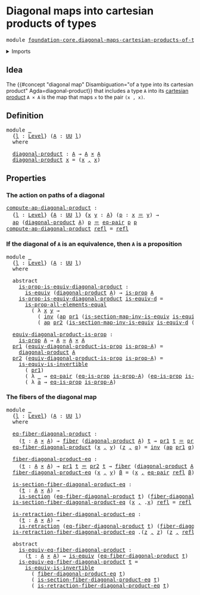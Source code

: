 # Diagonal maps into cartesian products of types

<pre class="Agda"><a id="59" class="Keyword">module</a> <a id="66" href="foundation-core.diagonal-maps-cartesian-products-of-types.html" class="Module">foundation-core.diagonal-maps-cartesian-products-of-types</a> <a id="124" class="Keyword">where</a>
</pre>
<details><summary>Imports</summary>

<pre class="Agda"><a id="180" class="Keyword">open</a> <a id="185" class="Keyword">import</a> <a id="192" href="foundation.action-on-identifications-functions.html" class="Module">foundation.action-on-identifications-functions</a>
<a id="239" class="Keyword">open</a> <a id="244" class="Keyword">import</a> <a id="251" href="foundation.dependent-pair-types.html" class="Module">foundation.dependent-pair-types</a>
<a id="283" class="Keyword">open</a> <a id="288" class="Keyword">import</a> <a id="295" href="foundation.equality-cartesian-product-types.html" class="Module">foundation.equality-cartesian-product-types</a>
<a id="339" class="Keyword">open</a> <a id="344" class="Keyword">import</a> <a id="351" href="foundation.universe-levels.html" class="Module">foundation.universe-levels</a>

<a id="379" class="Keyword">open</a> <a id="384" class="Keyword">import</a> <a id="391" href="foundation-core.cartesian-product-types.html" class="Module">foundation-core.cartesian-product-types</a>
<a id="431" class="Keyword">open</a> <a id="436" class="Keyword">import</a> <a id="443" href="foundation-core.equivalences.html" class="Module">foundation-core.equivalences</a>
<a id="472" class="Keyword">open</a> <a id="477" class="Keyword">import</a> <a id="484" href="foundation-core.fibers-of-maps.html" class="Module">foundation-core.fibers-of-maps</a>
<a id="515" class="Keyword">open</a> <a id="520" class="Keyword">import</a> <a id="527" href="foundation-core.function-types.html" class="Module">foundation-core.function-types</a>
<a id="558" class="Keyword">open</a> <a id="563" class="Keyword">import</a> <a id="570" href="foundation-core.homotopies.html" class="Module">foundation-core.homotopies</a>
<a id="597" class="Keyword">open</a> <a id="602" class="Keyword">import</a> <a id="609" href="foundation-core.identity-types.html" class="Module">foundation-core.identity-types</a>
<a id="640" class="Keyword">open</a> <a id="645" class="Keyword">import</a> <a id="652" href="foundation-core.propositions.html" class="Module">foundation-core.propositions</a>
<a id="681" class="Keyword">open</a> <a id="686" class="Keyword">import</a> <a id="693" href="foundation-core.retractions.html" class="Module">foundation-core.retractions</a>
<a id="721" class="Keyword">open</a> <a id="726" class="Keyword">import</a> <a id="733" href="foundation-core.sections.html" class="Module">foundation-core.sections</a>
</pre>
</details>

## Idea

The
{{#concept "diagonal map" Disambiguation="of a type into its cartesian product" Agda=diagonal-product}}
that includes a type `A` into its
[cartesian product](foundation-core.cartesian-product-types.md) `A × A` is the
map that maps `x` to the pair `(x , x)`.

## Definition

<pre class="Agda"><a id="1070" class="Keyword">module</a> <a id="1077" href="foundation-core.diagonal-maps-cartesian-products-of-types.html#1077" class="Module">_</a>
  <a id="1081" class="Symbol">{</a><a id="1082" href="foundation-core.diagonal-maps-cartesian-products-of-types.html#1082" class="Bound">l</a> <a id="1084" class="Symbol">:</a> <a id="1086" href="Agda.Primitive.html#742" class="Postulate">Level</a><a id="1091" class="Symbol">}</a> <a id="1093" class="Symbol">(</a><a id="1094" href="foundation-core.diagonal-maps-cartesian-products-of-types.html#1094" class="Bound">A</a> <a id="1096" class="Symbol">:</a> <a id="1098" href="Agda.Primitive.html#388" class="Primitive">UU</a> <a id="1101" href="foundation-core.diagonal-maps-cartesian-products-of-types.html#1082" class="Bound">l</a><a id="1102" class="Symbol">)</a>
  <a id="1106" class="Keyword">where</a>

  <a id="1115" href="foundation-core.diagonal-maps-cartesian-products-of-types.html#1115" class="Function">diagonal-product</a> <a id="1132" class="Symbol">:</a> <a id="1134" href="foundation-core.diagonal-maps-cartesian-products-of-types.html#1094" class="Bound">A</a> <a id="1136" class="Symbol">→</a> <a id="1138" href="foundation-core.diagonal-maps-cartesian-products-of-types.html#1094" class="Bound">A</a> <a id="1140" href="foundation-core.cartesian-product-types.html#585" class="Function Operator">×</a> <a id="1142" href="foundation-core.diagonal-maps-cartesian-products-of-types.html#1094" class="Bound">A</a>
  <a id="1146" href="foundation-core.diagonal-maps-cartesian-products-of-types.html#1115" class="Function">diagonal-product</a> <a id="1163" href="foundation-core.diagonal-maps-cartesian-products-of-types.html#1163" class="Bound">x</a> <a id="1165" class="Symbol">=</a> <a id="1167" class="Symbol">(</a><a id="1168" href="foundation-core.diagonal-maps-cartesian-products-of-types.html#1163" class="Bound">x</a> <a id="1170" href="foundation.dependent-pair-types.html#787" class="InductiveConstructor Operator">,</a> <a id="1172" href="foundation-core.diagonal-maps-cartesian-products-of-types.html#1163" class="Bound">x</a><a id="1173" class="Symbol">)</a>
</pre>
## Properties

### The action on paths of a diagonal

<pre class="Agda"><a id="compute-ap-diagonal-product"></a><a id="1242" href="foundation-core.diagonal-maps-cartesian-products-of-types.html#1242" class="Function">compute-ap-diagonal-product</a> <a id="1270" class="Symbol">:</a>
  <a id="1274" class="Symbol">{</a><a id="1275" href="foundation-core.diagonal-maps-cartesian-products-of-types.html#1275" class="Bound">l</a> <a id="1277" class="Symbol">:</a> <a id="1279" href="Agda.Primitive.html#742" class="Postulate">Level</a><a id="1284" class="Symbol">}</a> <a id="1286" class="Symbol">{</a><a id="1287" href="foundation-core.diagonal-maps-cartesian-products-of-types.html#1287" class="Bound">A</a> <a id="1289" class="Symbol">:</a> <a id="1291" href="Agda.Primitive.html#388" class="Primitive">UU</a> <a id="1294" href="foundation-core.diagonal-maps-cartesian-products-of-types.html#1275" class="Bound">l</a><a id="1295" class="Symbol">}</a> <a id="1297" class="Symbol">{</a><a id="1298" href="foundation-core.diagonal-maps-cartesian-products-of-types.html#1298" class="Bound">x</a> <a id="1300" href="foundation-core.diagonal-maps-cartesian-products-of-types.html#1300" class="Bound">y</a> <a id="1302" class="Symbol">:</a> <a id="1304" href="foundation-core.diagonal-maps-cartesian-products-of-types.html#1287" class="Bound">A</a><a id="1305" class="Symbol">}</a> <a id="1307" class="Symbol">(</a><a id="1308" href="foundation-core.diagonal-maps-cartesian-products-of-types.html#1308" class="Bound">p</a> <a id="1310" class="Symbol">:</a> <a id="1312" href="foundation-core.diagonal-maps-cartesian-products-of-types.html#1298" class="Bound">x</a> <a id="1314" href="foundation-core.identity-types.html#2713" class="Function Operator">＝</a> <a id="1316" href="foundation-core.diagonal-maps-cartesian-products-of-types.html#1300" class="Bound">y</a><a id="1317" class="Symbol">)</a> <a id="1319" class="Symbol">→</a>
  <a id="1323" href="foundation.action-on-identifications-functions.html#730" class="Function">ap</a> <a id="1326" class="Symbol">(</a><a id="1327" href="foundation-core.diagonal-maps-cartesian-products-of-types.html#1115" class="Function">diagonal-product</a> <a id="1344" href="foundation-core.diagonal-maps-cartesian-products-of-types.html#1287" class="Bound">A</a><a id="1345" class="Symbol">)</a> <a id="1347" href="foundation-core.diagonal-maps-cartesian-products-of-types.html#1308" class="Bound">p</a> <a id="1349" href="foundation-core.identity-types.html#2713" class="Function Operator">＝</a> <a id="1351" href="foundation.equality-cartesian-product-types.html#1288" class="Function">eq-pair</a> <a id="1359" href="foundation-core.diagonal-maps-cartesian-products-of-types.html#1308" class="Bound">p</a> <a id="1361" href="foundation-core.diagonal-maps-cartesian-products-of-types.html#1308" class="Bound">p</a>
<a id="1363" href="foundation-core.diagonal-maps-cartesian-products-of-types.html#1242" class="Function">compute-ap-diagonal-product</a> <a id="1391" href="foundation-core.identity-types.html#2682" class="InductiveConstructor">refl</a> <a id="1396" class="Symbol">=</a> <a id="1398" href="foundation-core.identity-types.html#2682" class="InductiveConstructor">refl</a>
</pre>
### If the diagonal of `A` is an equivalence, then `A` is a proposition

<pre class="Agda"><a id="1489" class="Keyword">module</a> <a id="1496" href="foundation-core.diagonal-maps-cartesian-products-of-types.html#1496" class="Module">_</a>
  <a id="1500" class="Symbol">{</a><a id="1501" href="foundation-core.diagonal-maps-cartesian-products-of-types.html#1501" class="Bound">l</a> <a id="1503" class="Symbol">:</a> <a id="1505" href="Agda.Primitive.html#742" class="Postulate">Level</a><a id="1510" class="Symbol">}</a> <a id="1512" class="Symbol">(</a><a id="1513" href="foundation-core.diagonal-maps-cartesian-products-of-types.html#1513" class="Bound">A</a> <a id="1515" class="Symbol">:</a> <a id="1517" href="Agda.Primitive.html#388" class="Primitive">UU</a> <a id="1520" href="foundation-core.diagonal-maps-cartesian-products-of-types.html#1501" class="Bound">l</a><a id="1521" class="Symbol">)</a>
  <a id="1525" class="Keyword">where</a>

  <a id="1534" class="Keyword">abstract</a>
    <a id="1547" href="foundation-core.diagonal-maps-cartesian-products-of-types.html#1547" class="Function">is-prop-is-equiv-diagonal-product</a> <a id="1581" class="Symbol">:</a>
      <a id="1589" href="foundation-core.equivalences.html#1532" class="Function">is-equiv</a> <a id="1598" class="Symbol">(</a><a id="1599" href="foundation-core.diagonal-maps-cartesian-products-of-types.html#1115" class="Function">diagonal-product</a> <a id="1616" href="foundation-core.diagonal-maps-cartesian-products-of-types.html#1513" class="Bound">A</a><a id="1617" class="Symbol">)</a> <a id="1619" class="Symbol">→</a> <a id="1621" href="foundation-core.propositions.html#1029" class="Function">is-prop</a> <a id="1629" href="foundation-core.diagonal-maps-cartesian-products-of-types.html#1513" class="Bound">A</a>
    <a id="1635" href="foundation-core.diagonal-maps-cartesian-products-of-types.html#1547" class="Function">is-prop-is-equiv-diagonal-product</a> <a id="1669" href="foundation-core.diagonal-maps-cartesian-products-of-types.html#1669" class="Bound">is-equiv-d</a> <a id="1680" class="Symbol">=</a>
      <a id="1688" href="foundation-core.propositions.html#2210" class="Function">is-prop-all-elements-equal</a>
        <a id="1723" class="Symbol">(</a> <a id="1725" class="Symbol">λ</a> <a id="1727" href="foundation-core.diagonal-maps-cartesian-products-of-types.html#1727" class="Bound">x</a> <a id="1729" href="foundation-core.diagonal-maps-cartesian-products-of-types.html#1729" class="Bound">y</a> <a id="1731" class="Symbol">→</a>
          <a id="1743" class="Symbol">(</a> <a id="1745" href="foundation-core.identity-types.html#6168" class="Function">inv</a> <a id="1749" class="Symbol">(</a><a id="1750" href="foundation.action-on-identifications-functions.html#730" class="Function">ap</a> <a id="1753" href="foundation.dependent-pair-types.html#681" class="Field">pr1</a> <a id="1757" class="Symbol">(</a><a id="1758" href="foundation-core.equivalences.html#7065" class="Function">is-section-map-inv-is-equiv</a> <a id="1786" href="foundation-core.diagonal-maps-cartesian-products-of-types.html#1669" class="Bound">is-equiv-d</a> <a id="1797" class="Symbol">(</a><a id="1798" href="foundation-core.diagonal-maps-cartesian-products-of-types.html#1727" class="Bound">x</a> <a id="1800" href="foundation.dependent-pair-types.html#787" class="InductiveConstructor Operator">,</a> <a id="1802" href="foundation-core.diagonal-maps-cartesian-products-of-types.html#1729" class="Bound">y</a><a id="1803" class="Symbol">))))</a> <a id="1808" href="foundation-core.identity-types.html#5864" class="Function Operator">∙</a>
          <a id="1820" class="Symbol">(</a> <a id="1822" href="foundation.action-on-identifications-functions.html#730" class="Function">ap</a> <a id="1825" href="foundation.dependent-pair-types.html#693" class="Field">pr2</a> <a id="1829" class="Symbol">(</a><a id="1830" href="foundation-core.equivalences.html#7065" class="Function">is-section-map-inv-is-equiv</a> <a id="1858" href="foundation-core.diagonal-maps-cartesian-products-of-types.html#1669" class="Bound">is-equiv-d</a> <a id="1869" class="Symbol">(</a><a id="1870" href="foundation-core.diagonal-maps-cartesian-products-of-types.html#1727" class="Bound">x</a> <a id="1872" href="foundation.dependent-pair-types.html#787" class="InductiveConstructor Operator">,</a> <a id="1874" href="foundation-core.diagonal-maps-cartesian-products-of-types.html#1729" class="Bound">y</a><a id="1875" class="Symbol">))))</a>

  <a id="1883" href="foundation-core.diagonal-maps-cartesian-products-of-types.html#1883" class="Function">equiv-diagonal-product-is-prop</a> <a id="1914" class="Symbol">:</a>
    <a id="1920" href="foundation-core.propositions.html#1029" class="Function">is-prop</a> <a id="1928" href="foundation-core.diagonal-maps-cartesian-products-of-types.html#1513" class="Bound">A</a> <a id="1930" class="Symbol">→</a> <a id="1932" href="foundation-core.diagonal-maps-cartesian-products-of-types.html#1513" class="Bound">A</a> <a id="1934" href="foundation-core.equivalences.html#2554" class="Function Operator">≃</a> <a id="1936" href="foundation-core.diagonal-maps-cartesian-products-of-types.html#1513" class="Bound">A</a> <a id="1938" href="foundation-core.cartesian-product-types.html#585" class="Function Operator">×</a> <a id="1940" href="foundation-core.diagonal-maps-cartesian-products-of-types.html#1513" class="Bound">A</a>
  <a id="1944" href="foundation.dependent-pair-types.html#681" class="Field">pr1</a> <a id="1948" class="Symbol">(</a><a id="1949" href="foundation-core.diagonal-maps-cartesian-products-of-types.html#1883" class="Function">equiv-diagonal-product-is-prop</a> <a id="1980" href="foundation-core.diagonal-maps-cartesian-products-of-types.html#1980" class="Bound">is-prop-A</a><a id="1989" class="Symbol">)</a> <a id="1991" class="Symbol">=</a>
    <a id="1997" href="foundation-core.diagonal-maps-cartesian-products-of-types.html#1115" class="Function">diagonal-product</a> <a id="2014" href="foundation-core.diagonal-maps-cartesian-products-of-types.html#1513" class="Bound">A</a>
  <a id="2018" href="foundation.dependent-pair-types.html#693" class="Field">pr2</a> <a id="2022" class="Symbol">(</a><a id="2023" href="foundation-core.diagonal-maps-cartesian-products-of-types.html#1883" class="Function">equiv-diagonal-product-is-prop</a> <a id="2054" href="foundation-core.diagonal-maps-cartesian-products-of-types.html#2054" class="Bound">is-prop-A</a><a id="2063" class="Symbol">)</a> <a id="2065" class="Symbol">=</a>
    <a id="2071" href="foundation-core.equivalences.html#4851" class="Function">is-equiv-is-invertible</a>
      <a id="2100" class="Symbol">(</a> <a id="2102" href="foundation.dependent-pair-types.html#681" class="Field">pr1</a><a id="2105" class="Symbol">)</a>
      <a id="2113" class="Symbol">(</a> <a id="2115" class="Symbol">λ</a> <a id="2117" href="foundation-core.diagonal-maps-cartesian-products-of-types.html#2117" class="Bound">_</a> <a id="2119" class="Symbol">→</a> <a id="2121" href="foundation.equality-cartesian-product-types.html#1288" class="Function">eq-pair</a> <a id="2129" class="Symbol">(</a><a id="2130" href="foundation-core.propositions.html#2524" class="Function">eq-is-prop</a> <a id="2141" href="foundation-core.diagonal-maps-cartesian-products-of-types.html#2054" class="Bound">is-prop-A</a><a id="2150" class="Symbol">)</a> <a id="2152" class="Symbol">(</a><a id="2153" href="foundation-core.propositions.html#2524" class="Function">eq-is-prop</a> <a id="2164" href="foundation-core.diagonal-maps-cartesian-products-of-types.html#2054" class="Bound">is-prop-A</a><a id="2173" class="Symbol">))</a>
      <a id="2182" class="Symbol">(</a> <a id="2184" class="Symbol">λ</a> <a id="2186" href="foundation-core.diagonal-maps-cartesian-products-of-types.html#2186" class="Bound">a</a> <a id="2188" class="Symbol">→</a> <a id="2190" href="foundation-core.propositions.html#2524" class="Function">eq-is-prop</a> <a id="2201" href="foundation-core.diagonal-maps-cartesian-products-of-types.html#2054" class="Bound">is-prop-A</a><a id="2210" class="Symbol">)</a>
</pre>
### The fibers of the diagonal map

<pre class="Agda"><a id="2261" class="Keyword">module</a> <a id="2268" href="foundation-core.diagonal-maps-cartesian-products-of-types.html#2268" class="Module">_</a>
  <a id="2272" class="Symbol">{</a><a id="2273" href="foundation-core.diagonal-maps-cartesian-products-of-types.html#2273" class="Bound">l</a> <a id="2275" class="Symbol">:</a> <a id="2277" href="Agda.Primitive.html#742" class="Postulate">Level</a><a id="2282" class="Symbol">}</a> <a id="2284" class="Symbol">(</a><a id="2285" href="foundation-core.diagonal-maps-cartesian-products-of-types.html#2285" class="Bound">A</a> <a id="2287" class="Symbol">:</a> <a id="2289" href="Agda.Primitive.html#388" class="Primitive">UU</a> <a id="2292" href="foundation-core.diagonal-maps-cartesian-products-of-types.html#2273" class="Bound">l</a><a id="2293" class="Symbol">)</a>
  <a id="2297" class="Keyword">where</a>

  <a id="2306" href="foundation-core.diagonal-maps-cartesian-products-of-types.html#2306" class="Function">eq-fiber-diagonal-product</a> <a id="2332" class="Symbol">:</a>
    <a id="2338" class="Symbol">(</a><a id="2339" href="foundation-core.diagonal-maps-cartesian-products-of-types.html#2339" class="Bound">t</a> <a id="2341" class="Symbol">:</a> <a id="2343" href="foundation-core.diagonal-maps-cartesian-products-of-types.html#2285" class="Bound">A</a> <a id="2345" href="foundation-core.cartesian-product-types.html#585" class="Function Operator">×</a> <a id="2347" href="foundation-core.diagonal-maps-cartesian-products-of-types.html#2285" class="Bound">A</a><a id="2348" class="Symbol">)</a> <a id="2350" class="Symbol">→</a> <a id="2352" href="foundation-core.fibers-of-maps.html#938" class="Function">fiber</a> <a id="2358" class="Symbol">(</a><a id="2359" href="foundation-core.diagonal-maps-cartesian-products-of-types.html#1115" class="Function">diagonal-product</a> <a id="2376" href="foundation-core.diagonal-maps-cartesian-products-of-types.html#2285" class="Bound">A</a><a id="2377" class="Symbol">)</a> <a id="2379" href="foundation-core.diagonal-maps-cartesian-products-of-types.html#2339" class="Bound">t</a> <a id="2381" class="Symbol">→</a> <a id="2383" href="foundation.dependent-pair-types.html#681" class="Field">pr1</a> <a id="2387" href="foundation-core.diagonal-maps-cartesian-products-of-types.html#2339" class="Bound">t</a> <a id="2389" href="foundation-core.identity-types.html#2713" class="Function Operator">＝</a> <a id="2391" href="foundation.dependent-pair-types.html#693" class="Field">pr2</a> <a id="2395" href="foundation-core.diagonal-maps-cartesian-products-of-types.html#2339" class="Bound">t</a>
  <a id="2399" href="foundation-core.diagonal-maps-cartesian-products-of-types.html#2306" class="Function">eq-fiber-diagonal-product</a> <a id="2425" class="Symbol">(</a><a id="2426" href="foundation-core.diagonal-maps-cartesian-products-of-types.html#2426" class="Bound">x</a> <a id="2428" href="foundation.dependent-pair-types.html#787" class="InductiveConstructor Operator">,</a> <a id="2430" href="foundation-core.diagonal-maps-cartesian-products-of-types.html#2430" class="Bound">y</a><a id="2431" class="Symbol">)</a> <a id="2433" class="Symbol">(</a><a id="2434" href="foundation-core.diagonal-maps-cartesian-products-of-types.html#2434" class="Bound">z</a> <a id="2436" href="foundation.dependent-pair-types.html#787" class="InductiveConstructor Operator">,</a> <a id="2438" href="foundation-core.diagonal-maps-cartesian-products-of-types.html#2438" class="Bound">α</a><a id="2439" class="Symbol">)</a> <a id="2441" class="Symbol">=</a> <a id="2443" href="foundation-core.identity-types.html#6168" class="Function">inv</a> <a id="2447" class="Symbol">(</a><a id="2448" href="foundation.action-on-identifications-functions.html#730" class="Function">ap</a> <a id="2451" href="foundation.dependent-pair-types.html#681" class="Field">pr1</a> <a id="2455" href="foundation-core.diagonal-maps-cartesian-products-of-types.html#2438" class="Bound">α</a><a id="2456" class="Symbol">)</a> <a id="2458" href="foundation-core.identity-types.html#5864" class="Function Operator">∙</a> <a id="2460" href="foundation.action-on-identifications-functions.html#730" class="Function">ap</a> <a id="2463" href="foundation.dependent-pair-types.html#693" class="Field">pr2</a> <a id="2467" href="foundation-core.diagonal-maps-cartesian-products-of-types.html#2438" class="Bound">α</a>

  <a id="2472" href="foundation-core.diagonal-maps-cartesian-products-of-types.html#2472" class="Function">fiber-diagonal-product-eq</a> <a id="2498" class="Symbol">:</a>
    <a id="2504" class="Symbol">(</a><a id="2505" href="foundation-core.diagonal-maps-cartesian-products-of-types.html#2505" class="Bound">t</a> <a id="2507" class="Symbol">:</a> <a id="2509" href="foundation-core.diagonal-maps-cartesian-products-of-types.html#2285" class="Bound">A</a> <a id="2511" href="foundation-core.cartesian-product-types.html#585" class="Function Operator">×</a> <a id="2513" href="foundation-core.diagonal-maps-cartesian-products-of-types.html#2285" class="Bound">A</a><a id="2514" class="Symbol">)</a> <a id="2516" class="Symbol">→</a> <a id="2518" href="foundation.dependent-pair-types.html#681" class="Field">pr1</a> <a id="2522" href="foundation-core.diagonal-maps-cartesian-products-of-types.html#2505" class="Bound">t</a> <a id="2524" href="foundation-core.identity-types.html#2713" class="Function Operator">＝</a> <a id="2526" href="foundation.dependent-pair-types.html#693" class="Field">pr2</a> <a id="2530" href="foundation-core.diagonal-maps-cartesian-products-of-types.html#2505" class="Bound">t</a> <a id="2532" class="Symbol">→</a> <a id="2534" href="foundation-core.fibers-of-maps.html#938" class="Function">fiber</a> <a id="2540" class="Symbol">(</a><a id="2541" href="foundation-core.diagonal-maps-cartesian-products-of-types.html#1115" class="Function">diagonal-product</a> <a id="2558" href="foundation-core.diagonal-maps-cartesian-products-of-types.html#2285" class="Bound">A</a><a id="2559" class="Symbol">)</a> <a id="2561" href="foundation-core.diagonal-maps-cartesian-products-of-types.html#2505" class="Bound">t</a>
  <a id="2565" href="foundation-core.diagonal-maps-cartesian-products-of-types.html#2472" class="Function">fiber-diagonal-product-eq</a> <a id="2591" class="Symbol">(</a><a id="2592" href="foundation-core.diagonal-maps-cartesian-products-of-types.html#2592" class="Bound">x</a> <a id="2594" href="foundation.dependent-pair-types.html#787" class="InductiveConstructor Operator">,</a> <a id="2596" href="foundation-core.diagonal-maps-cartesian-products-of-types.html#2596" class="Bound">y</a><a id="2597" class="Symbol">)</a> <a id="2599" href="foundation-core.diagonal-maps-cartesian-products-of-types.html#2599" class="Bound">β</a> <a id="2601" class="Symbol">=</a> <a id="2603" class="Symbol">(</a><a id="2604" href="foundation-core.diagonal-maps-cartesian-products-of-types.html#2592" class="Bound">x</a> <a id="2606" href="foundation.dependent-pair-types.html#787" class="InductiveConstructor Operator">,</a> <a id="2608" href="foundation.equality-cartesian-product-types.html#1288" class="Function">eq-pair</a> <a id="2616" href="foundation-core.identity-types.html#2682" class="InductiveConstructor">refl</a> <a id="2621" href="foundation-core.diagonal-maps-cartesian-products-of-types.html#2599" class="Bound">β</a><a id="2622" class="Symbol">)</a>

  <a id="2627" href="foundation-core.diagonal-maps-cartesian-products-of-types.html#2627" class="Function">is-section-fiber-diagonal-product-eq</a> <a id="2664" class="Symbol">:</a>
    <a id="2670" class="Symbol">(</a><a id="2671" href="foundation-core.diagonal-maps-cartesian-products-of-types.html#2671" class="Bound">t</a> <a id="2673" class="Symbol">:</a> <a id="2675" href="foundation-core.diagonal-maps-cartesian-products-of-types.html#2285" class="Bound">A</a> <a id="2677" href="foundation-core.cartesian-product-types.html#585" class="Function Operator">×</a> <a id="2679" href="foundation-core.diagonal-maps-cartesian-products-of-types.html#2285" class="Bound">A</a><a id="2680" class="Symbol">)</a> <a id="2682" class="Symbol">→</a>
    <a id="2688" href="foundation-core.sections.html#1194" class="Function">is-section</a> <a id="2699" class="Symbol">(</a><a id="2700" href="foundation-core.diagonal-maps-cartesian-products-of-types.html#2306" class="Function">eq-fiber-diagonal-product</a> <a id="2726" href="foundation-core.diagonal-maps-cartesian-products-of-types.html#2671" class="Bound">t</a><a id="2727" class="Symbol">)</a> <a id="2729" class="Symbol">(</a><a id="2730" href="foundation-core.diagonal-maps-cartesian-products-of-types.html#2472" class="Function">fiber-diagonal-product-eq</a> <a id="2756" href="foundation-core.diagonal-maps-cartesian-products-of-types.html#2671" class="Bound">t</a><a id="2757" class="Symbol">)</a>
  <a id="2761" href="foundation-core.diagonal-maps-cartesian-products-of-types.html#2627" class="Function">is-section-fiber-diagonal-product-eq</a> <a id="2798" class="Symbol">(</a><a id="2799" href="foundation-core.diagonal-maps-cartesian-products-of-types.html#2799" class="Bound">x</a> <a id="2801" href="foundation.dependent-pair-types.html#787" class="InductiveConstructor Operator">,</a> <a id="2803" class="DottedPattern Symbol">.</a><a id="2804" href="foundation-core.diagonal-maps-cartesian-products-of-types.html#2799" class="DottedPattern Bound">x</a><a id="2805" class="Symbol">)</a> <a id="2807" href="foundation-core.identity-types.html#2682" class="InductiveConstructor">refl</a> <a id="2812" class="Symbol">=</a> <a id="2814" href="foundation-core.identity-types.html#2682" class="InductiveConstructor">refl</a>

  <a id="2822" href="foundation-core.diagonal-maps-cartesian-products-of-types.html#2822" class="Function">is-retraction-fiber-diagonal-product-eq</a> <a id="2862" class="Symbol">:</a>
    <a id="2868" class="Symbol">(</a><a id="2869" href="foundation-core.diagonal-maps-cartesian-products-of-types.html#2869" class="Bound">t</a> <a id="2871" class="Symbol">:</a> <a id="2873" href="foundation-core.diagonal-maps-cartesian-products-of-types.html#2285" class="Bound">A</a> <a id="2875" href="foundation-core.cartesian-product-types.html#585" class="Function Operator">×</a> <a id="2877" href="foundation-core.diagonal-maps-cartesian-products-of-types.html#2285" class="Bound">A</a><a id="2878" class="Symbol">)</a> <a id="2880" class="Symbol">→</a>
    <a id="2886" href="foundation-core.retractions.html#790" class="Function">is-retraction</a> <a id="2900" class="Symbol">(</a><a id="2901" href="foundation-core.diagonal-maps-cartesian-products-of-types.html#2306" class="Function">eq-fiber-diagonal-product</a> <a id="2927" href="foundation-core.diagonal-maps-cartesian-products-of-types.html#2869" class="Bound">t</a><a id="2928" class="Symbol">)</a> <a id="2930" class="Symbol">(</a><a id="2931" href="foundation-core.diagonal-maps-cartesian-products-of-types.html#2472" class="Function">fiber-diagonal-product-eq</a> <a id="2957" href="foundation-core.diagonal-maps-cartesian-products-of-types.html#2869" class="Bound">t</a><a id="2958" class="Symbol">)</a>
  <a id="2962" href="foundation-core.diagonal-maps-cartesian-products-of-types.html#2822" class="Function">is-retraction-fiber-diagonal-product-eq</a> <a id="3002" class="DottedPattern Symbol">.(</a><a id="3004" href="foundation-core.diagonal-maps-cartesian-products-of-types.html#3012" class="DottedPattern Bound">z</a> <a id="3006" href="foundation.dependent-pair-types.html#787" class="DottedPattern InductiveConstructor Operator">,</a> <a id="3008" href="foundation-core.diagonal-maps-cartesian-products-of-types.html#3012" class="DottedPattern Bound">z</a><a id="3009" class="DottedPattern Symbol">)</a> <a id="3011" class="Symbol">(</a><a id="3012" href="foundation-core.diagonal-maps-cartesian-products-of-types.html#3012" class="Bound">z</a> <a id="3014" href="foundation.dependent-pair-types.html#787" class="InductiveConstructor Operator">,</a> <a id="3016" href="foundation-core.identity-types.html#2682" class="InductiveConstructor">refl</a><a id="3020" class="Symbol">)</a> <a id="3022" class="Symbol">=</a> <a id="3024" href="foundation-core.identity-types.html#2682" class="InductiveConstructor">refl</a>

  <a id="3032" class="Keyword">abstract</a>
    <a id="3045" href="foundation-core.diagonal-maps-cartesian-products-of-types.html#3045" class="Function">is-equiv-eq-fiber-diagonal-product</a> <a id="3080" class="Symbol">:</a>
      <a id="3088" class="Symbol">(</a><a id="3089" href="foundation-core.diagonal-maps-cartesian-products-of-types.html#3089" class="Bound">t</a> <a id="3091" class="Symbol">:</a> <a id="3093" href="foundation-core.diagonal-maps-cartesian-products-of-types.html#2285" class="Bound">A</a> <a id="3095" href="foundation-core.cartesian-product-types.html#585" class="Function Operator">×</a> <a id="3097" href="foundation-core.diagonal-maps-cartesian-products-of-types.html#2285" class="Bound">A</a><a id="3098" class="Symbol">)</a> <a id="3100" class="Symbol">→</a> <a id="3102" href="foundation-core.equivalences.html#1532" class="Function">is-equiv</a> <a id="3111" class="Symbol">(</a><a id="3112" href="foundation-core.diagonal-maps-cartesian-products-of-types.html#2306" class="Function">eq-fiber-diagonal-product</a> <a id="3138" href="foundation-core.diagonal-maps-cartesian-products-of-types.html#3089" class="Bound">t</a><a id="3139" class="Symbol">)</a>
    <a id="3145" href="foundation-core.diagonal-maps-cartesian-products-of-types.html#3045" class="Function">is-equiv-eq-fiber-diagonal-product</a> <a id="3180" href="foundation-core.diagonal-maps-cartesian-products-of-types.html#3180" class="Bound">t</a> <a id="3182" class="Symbol">=</a>
      <a id="3190" href="foundation-core.equivalences.html#4851" class="Function">is-equiv-is-invertible</a>
        <a id="3221" class="Symbol">(</a> <a id="3223" href="foundation-core.diagonal-maps-cartesian-products-of-types.html#2472" class="Function">fiber-diagonal-product-eq</a> <a id="3249" href="foundation-core.diagonal-maps-cartesian-products-of-types.html#3180" class="Bound">t</a><a id="3250" class="Symbol">)</a>
        <a id="3260" class="Symbol">(</a> <a id="3262" href="foundation-core.diagonal-maps-cartesian-products-of-types.html#2627" class="Function">is-section-fiber-diagonal-product-eq</a> <a id="3299" href="foundation-core.diagonal-maps-cartesian-products-of-types.html#3180" class="Bound">t</a><a id="3300" class="Symbol">)</a>
        <a id="3310" class="Symbol">(</a> <a id="3312" href="foundation-core.diagonal-maps-cartesian-products-of-types.html#2822" class="Function">is-retraction-fiber-diagonal-product-eq</a> <a id="3352" href="foundation-core.diagonal-maps-cartesian-products-of-types.html#3180" class="Bound">t</a><a id="3353" class="Symbol">)</a>
</pre>